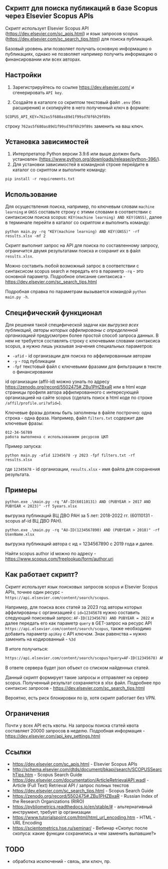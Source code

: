 ## Скрипт для поиска публикаций в базе Scopus через Elsevier Scopus APIs

Скрипт использует Elsevier Scopus API (https://dev.elsevier.com/sc_apis.html) и язык запросов scopus (https://dev.elsevier.com/sc_search_tips.html) для поиска публикаций.

Базовый уровень апи позволяет получать основную информацию о публикациях, однако не позволяет например получить информацию о финансировании или всех авторах.


## Настройки

1. Зарегистрируйтесь по ссылке https://dev.elsevier.com/ и сгенерировать `API key`.

2. Создайте в каталоге со скриптом текстовый файл `.env` (без расширения) и скопируйте в него полученный ключ в формате:

```properties
SCOPUS_API_KEY=762as5f680as89d1f99sd78f6h29f89s
```
строку `762as5f680as89d1f99sd78f6h29f89s` заменить на ваш ключ.


## Установка зависимостей

1. Интерпретатор Python версии 3.9.6 или выше должен быть установлен (https://www.python.org/downloads/release/python-396/).
2. Для установки зависимостей в командной строке перейдите в каталог со скриптом и выполните команду:

```commandline
pip install -r requirements.txt
```

## Использование

Для осуществления поиска, например, по ключевым словам `machine learning` и `GNSS` составьте строку с этими словами в соответствии с синтаксисом поиска scopus: `KEY(machine learning) AND KEY(GNSS)`, далее в терминале перейти в каталог со скриптом и выполнить команду:

```commandline
python main.py -rq "KEY(machine learning) AND KEY(GNSS)" -rf results.xlsx -mf 2
```

Скрипт выполнит запрос на API для поиска по составленному запросу, ограничится двумя результатами поиска и сохранит их в файл `results.xlsx`.

Можно составить любой возможный запрос в соответствии с синтаксисом scopus search и передать его в параметр `-rq` - это основной параметр. Подробное описание синтаксиса - https://dev.elsevier.com/sc_search_tips.html

Подробная справка по параметрам вызывается командой `python main.py -h`.


## Специфический функционал

Для решения такой специфической задачи как _выгрузка всех публикаций, авторы которых аффилированы с определенной организацией_ предусмотрен более простой способ запроса данных. В нем не требуется составлять строку с ключевыми словами синтаксиса scopus, а нужно лишь указывая значения специальных параметров:

 - `-afid` - id организации для поиска по аффилированным авторам
 - `-y` - год публикации
 - `-fpf` текстовый файл с ключевыми фразами для фильтрации в тексте о финансировании

id организации (affil-id) можно узнать по адресу https://zenodo.org/record/5502475#.ZBu1PHZBxaR или в html коде страницы профиля автора аффилированного с интересующей организацией на сайте scopus
(сделать поиск в html коде по строке `/affil/profile.uri?afid=`).

Ключевые фразы должны быть заполнены в файле построчно: одна строка - одна фраза.
Например, файл `filters.txt` содержит две ключевые фразы:

```text
012-34-56789
работа выполнена с использованием ресурсов ЦКП
```

Пример запуска:

```commandline
python main.py -afid 12345678 -y 2023 -fpf filters.txt -rf results.xlsx
```

где `12345678` - id организации, `results.xlsx` - имя файла для сохранения результата.

## Примеры

```commandline
python.exe .\main.py -rq "AF-ID(60110131) AND (PUBYEAR > 2017 AND PUBYEAR < 2023)" -rf 5years.xlsx     
```
выгрузка публикаций ВЦ ДВО РАН за 5 лет: 2018-2022 гг. (60110131 - scopus af-id ВЦ ДВО РАН).

```commandline
python.exe .\main.py -rq "AU-ID(1234567890) AND (PUBYEAR > 2018)" -rf UsenName.xlsx
```

выгрузка публикаций автора с ид = 1234567890 с 2019 года и далее.

Найти scopus author id можно по адресу - https://www.scopus.com/freelookup/form/author.uri

##  Как работает скрипт?

Скрипт использует язык поисковых запросов scopus и Elsevier Scopus APIs, точнее один ресурс - `https://api.elsevier.com/content/search/scopus`.

Например, для поиска всех статей за 2023 год авторы которых аффилированы с организацией с `id=12345678`
нужно составить следующий поисковый запрос: `AF-ID(12345678) AND PUBYEAR = 2022` и далее передать его как параметр `query` в GET-запрос
на ресурс API `https://api.elsevier.com/content/search/scopus`, также необходимо добавить параметр `apiKey` с API ключом. Знак равенства `=` нужно заменить на кодированный - `%3d`

В итоге получиться:


```html
https://api.elsevier.com/content/search/scopus?query=AF-ID(12345678) AND PUBYEAR %3d 2022&apiKey=762as5f680as89d1f99sd78f6h29f89s
```

В ответе сервера будет json объект со списком найденных статей.

Данный скрипт формирует такие запросы и отправляет на сервер scopus. Полученный результат сохраняется в xlsx файл.
Подробнее про синтаксис запросов - https://dev.elsevier.com/sc_search_tips.html

Вероятно, есть риск блокировки по ip, хотя скрипт работает без VPN.


## Ограничения

Почти у всех API есть квоты. На запросы поиска статей квота составляет 20000 запросов в неделю. Подробная информация - https://dev.elsevier.com/api_key_settings.html


## Ссылки

- https://dev.elsevier.com/sc_apis.html - Elsevier Scopus APIs
- http://schema.elsevier.com/dtds/document/bkapi/search/SCOPUSSearchTips.htm - Scopus Search Guide
- https://dev.elsevier.com/documentation/ArticleRetrievalAPI.wadl - Article (Full Text) Retrieval API / запрос полных текстов 
- https://dev.elsevier.com/sc_search_tips.html - Scopus Search Guide
- https://zenodo.org/record/5502475#.ZBu1PHZBxaR - Russian Index of the Research Organizations (RIRO)
- https://pybliometrics.readthedocs.io/en/stable/# - альтернативный инструмент, требует ip организации
- https://www.tutorialspoint.com/html/html_url_encoding.htm - HTML - URL Encoding
- https://scientometrics.hse.ru/seminar/ - Вебинар «Скопус после скопуса: какие функции сохранились и чем заменить выпавшие?»


## TODO

- обработка исключений - связь, апи ключ, пр.